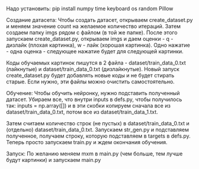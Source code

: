 Надо установить:
pip install numpy time keyboard os random Pillow

Создание датасета:
Чтобы создать датасет, открываем create_dataset.py и меняем значение count на желаемое количество итераций. Затем создаем папку imgs рядом с файлом (в той же папке). После этого запускаем create_dataset.py, открываем imgs и даем оценки - q - дизлайк (плохая картинка), w - лайк (хорошая картинка). Одно нажатие - одна оценка - следующее нажатие будет для следующей картинки.

Коды обучаемых картинок пишутся в 2 файла - dataset/train_data_0.txt (лайкнутые) и dataset/train_data_0.txt (дизлайкнутые). Новый запуск create_dataset.py будет добавлять новые коды и не будет стирать старые. Если нужно, эти файлы можно очистить самостоятельно.

Обучение:
Чтобы обучить нейронку, нужно подставить полученный датасет. Убираем все, что внутри inputs в defs.py, чтобы получилось так: inputs = np.array([]) и в эти скобки копируем сначала все из dataset/train_data_0.txt, потом все из dataset/train_data_1.txt.

Затем считаем количество строк (не пустых) в dataset/train_data_0.txt и (отдельно) dataset/train_data_0.txt. Запускаем str_gen.py и подставляем полученное, получаем строку, которую подставляем в targets в defs.py. Теперь просто запускаем train.py и ждем окончания обучения.

Запуск:
По желанию меняем mxm в main.py (чем больше, тем лучше будут картинки) и запускаем main.py
